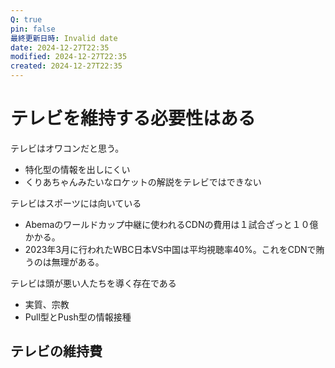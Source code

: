 ```yaml
---
Q: true
pin: false
最終更新日時: Invalid date
date: 2024-12-27T22:35
modified: 2024-12-27T22:35
created: 2024-12-27T22:35
---
```

# テレビを維持する必要性はある

テレビはオワコンだと思う。

- 特化型の情報を出しにくい  
- くりあちゃんみたいなロケットの解説をテレビではできない  

テレビはスポーツには向いている

- Abemaのワールドカップ中継に使われるCDNの費用は１試合ざっと１０億かかる。  
- 2023年3月に行われたWBC日本VS中国は平均視聴率40%。これをCDNで賄うのは無理がある。  

テレビは頭が悪い人たちを導く存在である

- 実質、宗教  
- Pull型とPush型の情報接種  

## テレビの維持費